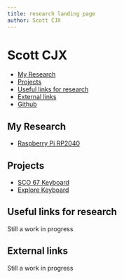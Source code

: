 ```yaml
---
title: research landing page
author: Scott CJX
---
```


# Scott CJX

- [My Research](#my-research)
- [Projects](#projects)
- [Useful links for research](#useful-links-for-research)
- [External links](#external-links)
- [Github](https://github.com/scott-cjx)

## My Research
- [Raspberry Pi RP2040](./rp2040/)


## Projects
- [SCO 67 Keyboard](./projects/sco67/)
- [Explore Keyboard](./projects/explorekb/)


## Useful links for research
Still a work in progress

## External links
Still a work in progress
